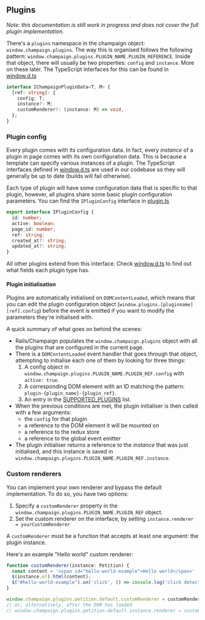 ## Plugins

_Note: this documentation is still work in progress and does not cover the full plugin implementation._

There's a `plugins` namespace in the champaign object: `window.champaign.plugins`. The way this is organised follows the following pattern: `window.champaign.plugins.PLUGIN_NAME.PLUGIN_REFERENCE`. Inside that object, there will usually be two properties: `config` and `instance`. More on these later. The TypeScript interfaces for this can be found in [window.d.ts](../../app/javascript/window.d.ts)

```ts
interface IChampaignPluginData<T, M> {
  [ref: string]: {
    config: T;
    instance?: M;
    customRenderer?: (instance: M) => void,
  };
}
```

### Plugin config

Every plugin comes with its configuration data. In fact, every _instance_ of a plugin in page comes with its own configuration data. This is because a template can specify various instances of a plugin. The TypeScript interfaces defined in [window.d.ts](../../app/javascript/window.d.ts) are used in our codebase so they will generally be up to date (builds will fail otherwise).

Each type of plugin will have some configuration data that is specific to that plugin, however, all plugins share some basic plugin configuration parameters. You can find the `IPluginConfig` interface in [plugin.ts](../../app/javascript/plugins/plugin.ts)

```ts
export interface IPluginConfig {
  id: number;
  active: boolean;
  page_id: number;
  ref: string;
  created_at?: string;
  updated_at?: string;
}
```

All other plugins extend from this interface. Check [window.d.ts](../../app/javascript/window.d.ts) to find out what fields each plugin type has.

#### Plugin initialisation

Plugins are automatically initialised on `DOMContentLoaded`, which means that you can edit the plugin configuration object (`window.plugins.[pluginname][ref].config`) before the event is emitted if you want to modify the parameters they're initialised with.

A quick summary of what goes on behind the scenes:
* Rails/Champaign populates the `window.champaign.plugins` object with all the plugins that are configured in the current page.
* There is a `DOMContentLoaded` event handler that goes through that object, attempting to initialise each one of them by looking for three things:
  1. A config object in `window.champaign.plugins.PLUGIN_NAME.PLUGIN_REF.config` with `active: true`.
  2. A corresponding DOM element with an ID matching the pattern: `plugin-{plugin_name}-{plugin_ref}`.
  3. An entry in the [SUPPORTED_PLUGINS](../../app/javascript/plugins/index.ts) list.
* When the previous conditions are met, the plugin initialiser is then called with a few arguments:
  - the `config` for that plugin
  - a reference to the DOM element it will be mounted on
  - a reference to the redux store
  - a reference to the global event emitter
* The plugin initialiser returns a reference to the _instance_ that was just initialised, and this instance is saved in `window.champaign.plugins.PLUGIN_NAME.PLUGIN_REF.instance`.

### Custom renderers
You can implement your own renderer and bypass the default implementation. To do so, you have two options:
1. Specify a `customRenderer` property in the `window.champaign.plugins.PLUGIN_NAME.PLUGIN_REF` object.
2. Set the custom renderer on the interface, by setting `instance.renderer = yourCustomRenderer`

A `customRenderer` must be a function that accepts at least one argument: the plugin instance.

Here's an example "Hello world" custom renderer:

```ts
function customRenderer(instance: Petition) {
  const content = '<span id="hello-world-example">Hello world</span>'
  $(instance.el).html(content);
  $("#hello-world-example").on('click', () => console.log('click detected'));
}

window.champaign.plugins.petition.default.customRenderer = customRenderer;
// or, alternatively, after the DOM has loaded
// window.champaign.plugins.petition.default.instance.renderer = customRenderer;
```
